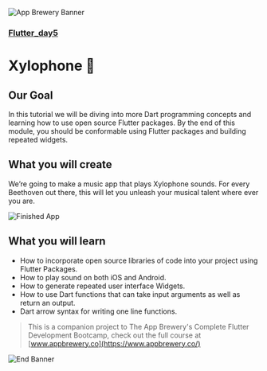![App Brewery Banner](https://github.com/londonappbrewery/Images/blob/master/AppBreweryBanner.png)

### [Flutter_day5](https://github.com/mcz9mm/TIL/blob/master/Flutter/Flutter_day5.md)

# Xylophone 🎹

## Our Goal

In this tutorial we will be diving into more Dart programming concepts and learning how to use open source Flutter packages. By the end of this module, you should be conformable using Flutter packages and building repeated widgets.


## What you will create

We’re going to make a music app that plays Xylophone sounds. For every Beethoven out there, this will let you unleash your musical talent where ever you are. 

![Finished App](https://github.com/londonappbrewery/Images/blob/master/xylophone-flutter.png)

## What you will learn

- How to incorporate open source libraries of code into your project using Flutter Packages.
- How to play sound on both iOS and Android.
- How to generate repeated user interface Widgets.
- How to use Dart functions that can take input arguments as well as return an output.
- Dart arrow syntax for writing one line functions.

>This is a companion project to The App Brewery's Complete Flutter Development Bootcamp, check out the full course at [www.appbrewery.co](https://www.appbrewery.co/)

![End Banner](https://github.com/londonappbrewery/Images/blob/master/readme-end-banner.png)
